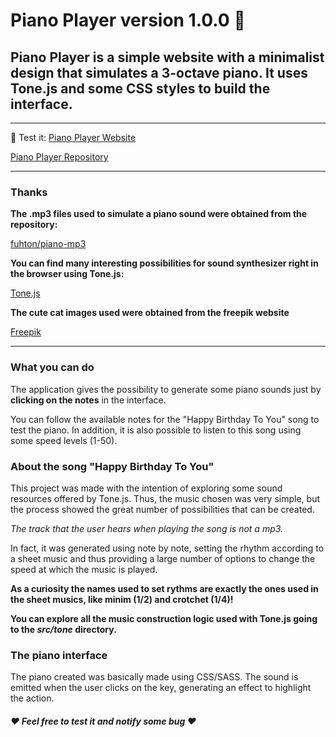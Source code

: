 # Piano Player version 1.0.0 :musical_note:

## Piano Player is a simple website with a minimalist design that simulates a 3-octave piano. It uses Tone.js and some CSS styles to build the interface.

___

:tada: Test it:
[Piano Player Website](https://the-piano-player.netlify.app/)

[Piano Player Repository](https://github.com/amanda-a-reis/piano-player)

___

### Thanks

**The .mp3 files used to simulate a piano sound were obtained from the repository:**

[fuhton/piano-mp3](https://github.com/fuhton/piano-mp3)

**You can find many interesting possibilities for sound synthesizer right in the browser using Tone.js:**

[Tone.js](https://tonejs.github.io/)

**The cute cat images used were obtained from the freepik website**

[Freepik](https://br.freepik.com/)
___

### What you can do 

The application gives the possibility to generate some piano sounds just by **clicking on the notes** in the interface.

You can follow the available notes for the "Happy Birthday To You" song to test the piano. In addition, it is also possible to listen to this song using some speed levels (1-50).

### About the song "Happy Birthday To You"

This project was made with the intention of exploring some sound resources offered by Tone.js. Thus, the music chosen was very simple, but the process showed the great number of possibilities that can be created.

_The track that the user hears when playing the song is not a mp3._

In fact, it was generated using note by note, setting the rhythm according to a sheet music and thus providing a large number of options to change the speed at which the music is played.

**As a curiosity the names used to set rythms are exactly the ones used in the sheet musics, like minim (1/2) and crotchet (1/4)!**

**You can explore all the music construction logic used with Tone.js going to the _src/tone_ directory.**

### The piano interface

The piano created was basically made using CSS/SASS.
The sound is emitted when the user clicks on the key, generating an effect to highlight the action.

##### :heart: Feel free to test it and notify some bug :heart:


